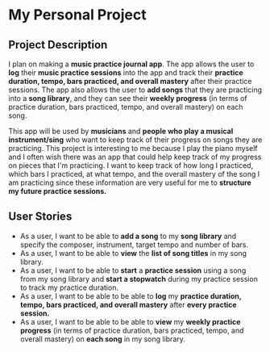 # My Personal Project

## Project Description

I plan on making a **music practice journal app**. The app allows the user to **log** their **music practice sessions** into the app and track their **practice duration, tempo, bars practiced, and overall mastery** after their practice sessions. The app also allows the user to **add songs** that they are practicing into a **song library**, and they can see their **weekly progress** (in terms of practice duration, bars practiced, tempo, and overall mastery) on each song. 

This app will be used by **musicians** and **people who play a musical instrument/sing** who want to keep track of their progress on songs they are practicing. This project is interesting to me because I play the piano myself and I often wish there was an app that could help keep track of my progress on pieces that I'm practicing. I want to keep track of how long I practiced, which bars I practiced, at what tempo, and the overall mastery of the song I am practicing since these information are very useful for me to **structure my future practice sessions.**

## User Stories
- As a user, I want to be able to **add a song** to my **song library** and specify the composer, instrument, target tempo and number of bars.
- As a user, I want to be able to **view** the **list of song titles** in my song library.
- As a user, I want to be able to **start** a **practice session** using a song from my song library and **start a stopwatch** during my practice session to track my practice duration.
- As a user, I want to be able to be able to **log** my **practice duration, tempo, bars practiced, and overall mastery** after **every practice session.**
- As a user, I want to be able to be able to **view** my **weekly practice progress** (in terms of practice duration, bars practiced, tempo, and overall mastery) on **each song** in my song library.
